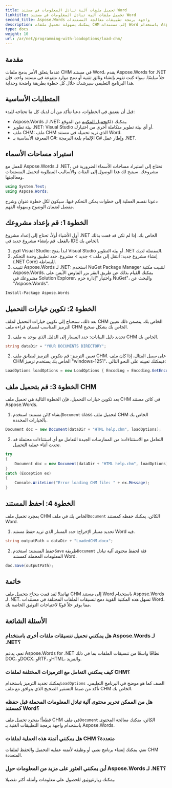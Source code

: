 ```yaml
---
title: تحميل ملفات آلية تبادل المعلومات في مستند Word
linktitle: تحميل ملفات آلية تبادل المعلومات في مستند Word
second_title: Aspose.Words واجهة برمجة تطبيقات معالجة المستندات
description: يمكنك بسهولة تحميل ملفات CHM إلى مستندات Word باستخدام Aspose.Words لـ .NET من خلال هذا البرنامج التعليمي خطوة بخطوة. مثالية لتوحيد الوثائق الفنية الخاصة بك.
type: docs
weight: 10
url: /ar/net/programming-with-loadoptions/load-chm/
---
```

## مقدمة

عندما يتعلق الأمر بدمج ملفات CHM في مستند Word، يقدم Aspose.Words for .NET حلاً سلسًا. سواء كنت تقوم بإنشاء وثائق تقنية أو دمج موارد متنوعة في مستند واحد، فإن هذا البرنامج التعليمي سيرشدك خلال كل خطوة بطريقة واضحة وجذابة.

## المتطلبات الأساسية

قبل أن نتعمق في الخطوات، دعنا نتأكد من أن لديك كل ما تحتاجه للبدء:
-  Aspose.Words لـ .NET: يمكنك ذلك[تحميل المكتبة](https://releases.aspose.com/words/net/) من الموقع.
- بيئة تطوير .NET: Visual Studio أو أي بيئة تطوير متكاملة أخرى من اختيارك.
- ملف CHM: ملف CHM الذي تريد تحميله في مستند Word.
- المعرفة الأساسية بـ C#: الإلمام بلغة البرمجة C# وإطار عمل .NET.

## استيراد مساحات الأسماء

للعمل مع Aspose.Words لـ .NET، تحتاج إلى استيراد مساحات الأسماء الضرورية في مشروعك. سيتيح لك هذا الوصول إلى الفئات والأساليب المطلوبة لتحميل المستندات ومعالجتها.

```csharp
using System.Text;
using Aspose.Words;
```

دعونا نقسم العملية إلى خطوات يمكن التحكم فيها. سيكون لكل خطوة عنوان وشرح مفصل لضمان الوضوح وسهولة الفهم.

## الخطوة 1: قم بإعداد مشروعك

أول الأشياء أولاً، تحتاج إلى إعداد مشروع .NET الخاص بك. إذا لم تكن قد قمت بذلك بالفعل، قم بإنشاء مشروع جديد في IDE الخاص بك.

1. افتح Visual Studio: ابدأ بفتح Visual Studio أو بيئة التطوير .NET المفضلة لديك.
2. إنشاء مشروع جديد: انتقل إلى ملف > جديد > مشروع. حدد تطبيق وحدة التحكم (.NET Core) للبساطة.
3. تثبيت Aspose.Words لـ .NET: استخدم NuGet Package Manager لتثبيت مكتبة Aspose.Words. يمكنك القيام بذلك عن طريق النقر بزر الماوس الأيمن على مشروعك في Solution Explorer، واختيار "إدارة حزم NuGet"، والبحث عن "Aspose.Words".

```bash
Install-Package Aspose.Words
```

## الخطوة 2: تكوين خيارات التحميل

بعد ذلك، ستحتاج إلى تكوين خيارات التحميل لملف CHM الخاص بك. يتضمن ذلك تعيين الترميز المناسب لضمان قراءة ملف CHM الخاص بك بشكل صحيح.

1. تحديد دليل البيانات: حدد المسار إلى الدليل الذي يوجد به ملف CHM الخاص بك.

```csharp
string dataDir = "YOUR DOCUMENTS DIRECTORY";
```

2. تعيين الترميز: قم بتكوين الترميز ليطابق ملف CHM. على سبيل المثال، إذا كان ملف CHM الخاص بك يستخدم ترميز "windows-1251"، فيمكنك تعيينه على النحو التالي:

```csharp
LoadOptions loadOptions = new LoadOptions { Encoding = Encoding.GetEncoding("windows-1251") };
```

## الخطوة 3: قم بتحميل ملف CHM

بعد تكوين خيارات التحميل، فإن الخطوة التالية هي تحميل ملف CHM في كائن مستند Aspose.Words.

1.  إنشاء كائن مستند: استخدم`Document` class لتحميل ملف CHM الخاص بك بالخيارات المحددة.

```csharp
Document doc = new Document(dataDir + "HTML help.chm", loadOptions);
```

2. التعامل مع الاستثناءات: من الممارسات الجيدة التعامل مع أي استثناءات محتملة قد تحدث أثناء عملية التحميل.

```csharp
try
{
    Document doc = new Document(dataDir + "HTML help.chm", loadOptions);
}
catch (Exception ex)
{
    Console.WriteLine("Error loading CHM file: " + ex.Message);
}
```

## الخطوة 4: احفظ المستند

 بمجرد تحميل ملف CHM الخاص بك في ملف`Document` الكائن، يمكنك حفظه كمستند Word.

1. تحديد مسار الإخراج: حدد المسار الذي تريد حفظ مستند Word فيه.

```csharp
string outputPath = dataDir + "LoadedCHM.docx";
```

2.  حفظ المستند: استخدم`Save` طريقة`Document` فئة لحفظ محتوى آلية تبادل المعلومات المحملة كمستند Word.

```csharp
doc.Save(outputPath);
```

## خاتمة

تهانينا! لقد قمت بنجاح بتحميل ملف CHM إلى مستند Word باستخدام Aspose.Words لـ .NET. تسهل هذه المكتبة القوية دمج تنسيقات الملفات المختلفة في مستندات Word، مما يوفر حلاً قويًا لاحتياجات التوثيق الخاصة بك.

## الأسئلة الشائعة

### هل يمكنني تحميل تنسيقات ملفات أخرى باستخدام Aspose.Words لـ .NET؟

نعم، يدعم Aspose.Words for .NET نطاقًا واسعًا من تنسيقات الملفات بما في ذلك DOC، وDOCX، وRTF، وHTML، والمزيد.

### كيف يمكنني التعامل مع الترميزات المختلفة لملفات CHM؟

 يمكنك تحديد الترميز باستخدام`LoadOptions` الصف كما هو موضح في البرنامج التعليمي. تأكد من ضبط التشفير الصحيح الذي يتوافق مع ملف CHM الخاص بك.

### هل من الممكن تحرير محتوى آلية تبادل المعلومات المحملة قبل حفظه كمستند Word؟

 قطعاً! بمجرد تحميل ملف CHM في ملف`Document` الكائن، يمكنك معالجة المحتوى باستخدام واجهة برمجة التطبيقات الغنية بـ Aspose.Words.

### هل يمكنني أتمتة هذه العملية لملفات CHM متعددة؟

نعم، يمكنك إنشاء برنامج نصي أو وظيفة لأتمتة عملية التحميل والحفظ لملفات CHM المتعددة.

### أين يمكنني العثور على مزيد من المعلومات حول Aspose.Words لـ .NET؟

 يمكنك زيارة[توثيق](https://reference.aspose.com/words/net/) للحصول على معلومات وأمثلة أكثر تفصيلا.
